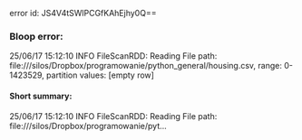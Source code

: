 error id: JS4V4tSWlPCGfKAhEjhy0Q==
### Bloop error:

25/06/17 15:12:10 INFO FileScanRDD: Reading File path: file://<HOME>/silos/Dropbox/programowanie/python_general/housing.csv, range: 0-1423529, partition values: [empty row]
#### Short summary: 

25/06/17 15:12:10 INFO FileScanRDD: Reading File path: file://<HOME>/silos/Dropbox/programowanie/pyt...